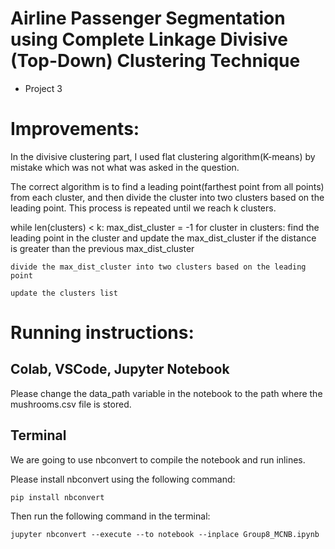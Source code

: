 # Airline Passenger Segmentation using Complete Linkage Divisive (Top-Down) Clustering Technique
* Project 3

# Improvements:
In the divisive clustering part, I used flat clustering algorithm(K-means) by mistake which was not what was asked in the question.

The correct algorithm is to find a leading point(farthest point from all points) from each cluster, and then divide the cluster into two clusters based on the leading point. This process is repeated until we reach k clusters.

while len(clusters) < k:
    max_dist_cluster = -1
    for cluster in clusters:
        find the leading point in the cluster and update the max_dist_cluster if the distance is greater than the previous max_dist_cluster

    divide the max_dist_cluster into two clusters based on the leading point

    update the clusters list

# Running instructions:

## Colab, VSCode, Jupyter Notebook

Please change the data_path variable in the notebook to the path where the mushrooms.csv file is stored.

## Terminal

We are going to use nbconvert to compile the notebook and run inlines. 

Please install nbconvert using the following command:

```
pip install nbconvert
```

Then run the following command in the terminal:

```
jupyter nbconvert --execute --to notebook --inplace Group8_MCNB.ipynb
```